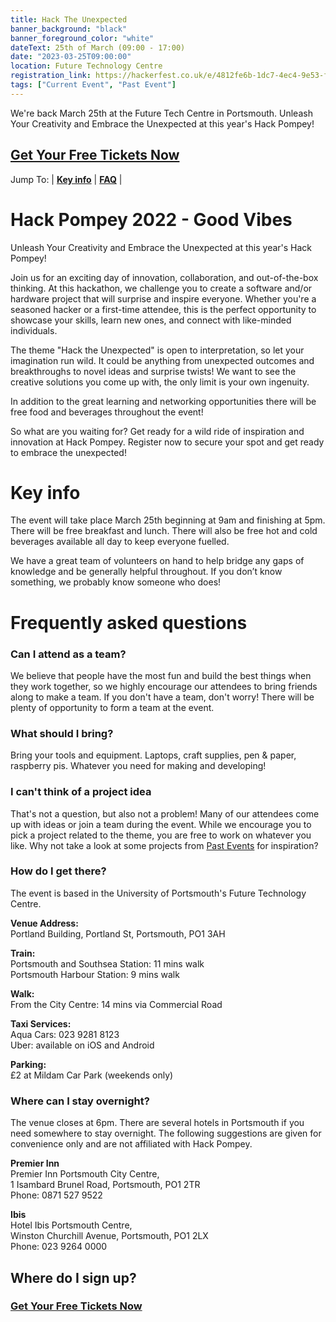 ```yaml
---
title: Hack The Unexpected
banner_background: "black"
banner_foreground_color: "white"
dateText: 25th of March (09:00 - 17:00)
date: "2023-03-25T09:00:00"
location: Future Technology Centre
registration_link: https://hackerfest.co.uk/e/4812fe6b-1dc7-4ec4-9e53-feb54a0f6ded
tags: ["Current Event", "Past Event"]
---
```


We're back March 25th at the Future Tech Centre in Portsmouth. Unleash Your Creativity and Embrace the Unexpected at this year's Hack Pompey!

## <a href="https://hackerfest.co.uk/e/4812fe6b-1dc7-4ec4-9e53-feb54a0f6ded" target="_blank" rel="noopener noreferrer">**Get Your Free Tickets Now**</a>

Jump To:
| [**Key info**](#info)
| [**FAQ**](#faq)
|

# Hack Pompey 2022 - Good Vibes

Unleash Your Creativity and Embrace the Unexpected at this year's Hack Pompey!

Join us for an exciting day of innovation, collaboration, and out-of-the-box thinking. At this hackathon, we challenge you to create a software and/or hardware project that will surprise and inspire everyone. Whether you're a seasoned hacker or a first-time attendee, this is the perfect opportunity to showcase your skills, learn new ones, and connect with like-minded individuals.

The theme "Hack the Unexpected" is open to interpretation, so let your imagination run wild. It could be anything from unexpected outcomes and breakthroughs to novel ideas and surprise twists! We want to see the creative solutions you come up with, the only limit is your own ingenuity.

In addition to the great learning and networking opportunities there will be free food and beverages throughout the event!

So what are you waiting for? Get ready for a wild ride of inspiration and innovation at Hack Pompey. Register now to secure your spot and get ready to embrace the unexpected!

# Key info <a name="info"></a>

The event will take place March 25th beginning at 9am and finishing at 5pm. There will be free breakfast and lunch. There will also be free hot and cold beverages available all day to keep everyone fuelled.

We have a great team of volunteers on hand to help bridge any gaps of knowledge and be generally helpful throughout. If you don’t know something, we probably know someone who does!

<!-- # Schedule <a name="schedule"></a>

Our reception area where you can pick up your wristband will be open 8:30 - 17:30.

|       |                             |
| ----- | --------------------------- |
| 08:30 | Arrival & Breakfast         |
| 09:00 | Opening Talk                |
| 09:15 | Idea & Team Forming Session |
| 13:00 | Lunch                       |
| 16:00 | Show & Tell                 |
| 17:30 | End of event                |
| 18:15 | Social (Location TBA)       | 
-->

# Frequently asked questions <a name="faq"></a>

### Can I attend as a team?

We believe that people have the most fun and build the best things when they work together, so we highly encourage our attendees to bring friends along to make a team. If you don't have a team, don't worry! There will be plenty of opportunity to form a team at the event.

### What should I bring?

Bring your tools and equipment. Laptops, craft supplies, pen & paper, raspberry pis. Whatever you need for making and developing!

### I can't think of a project idea

That's not a question, but also not a problem! Many of our attendees come up with ideas or join a team during the event.
While we encourage you to pick a project related to the theme, you are free to work on whatever you like.
Why not take a look at some projects from [Past Events](/events) for inspiration?

### How do I get there?

The event is based in the University of Portsmouth's Future Technology Centre.

**Venue Address:**  
Portland Building,
Portland St,
Portsmouth,
PO1 3AH

**Train:**  
Portsmouth and Southsea Station: 11 mins walk  
Portsmouth Harbour Station: 9 mins walk

**Walk:**  
From the City Centre: 14 mins via Commercial Road

**Taxi Services:**  
Aqua Cars: 023 9281 8123  
Uber: available on iOS and Android

**Parking:**  
£2 at Mildam Car Park (weekends only)

### Where can I stay overnight?

The venue closes at 6pm. There are several hotels in Portsmouth if you need somewhere to stay overnight.
The following suggestions are given for convenience only and are not affiliated with Hack Pompey.

**Premier Inn**  
Premier Inn Portsmouth City Centre,  
1 Isambard Brunel Road,
Portsmouth,
PO1 2TR  
Phone: 0871 527 9522

**Ibis**  
Hotel Ibis Portsmouth Centre,  
Winston Churchill Avenue,
Portsmouth,
PO1 2LX  
Phone: 023 9264 0000

## Where do I sign up?

### <a href="https://hackerfest.co.uk/e/4812fe6b-1dc7-4ec4-9e53-feb54a0f6ded" target="_blank" rel="noopener noreferrer">**Get Your Free Tickets Now**</a>

<!--
For announcements and future events <a href="http://eepurl.com/glFL6H" target="_blank" rel="noopener noreferrer">**Join our mailing list**</a>.
-->
